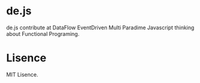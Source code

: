 # de.js
de.js contribute at DataFlow EventDriven Multi Paradime Javascript thinking about Functional Programing.

# Lisence
MIT Lisence.
